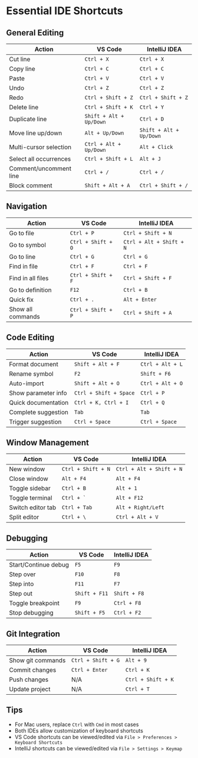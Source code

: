# Essential IDE Shortcuts

## General Editing

| Action | VS Code | IntelliJ IDEA |
|--------|---------|---------------|
| Cut line | `Ctrl + X` | `Ctrl + X` |
| Copy line | `Ctrl + C` | `Ctrl + C` |
| Paste | `Ctrl + V` | `Ctrl + V` |
| Undo | `Ctrl + Z` | `Ctrl + Z` |
| Redo | `Ctrl + Shift + Z` | `Ctrl + Shift + Z` |
| Delete line | `Ctrl + Shift + K` | `Ctrl + Y` |
| Duplicate line | `Shift + Alt + Up/Down` | `Ctrl + D` |
| Move line up/down | `Alt + Up/Down` | `Shift + Alt + Up/Down` |
| Multi-cursor selection | `Ctrl + Alt + Up/Down` | `Alt + Click` |
| Select all occurrences | `Ctrl + Shift + L` | `Alt + J` |
| Comment/uncomment line | `Ctrl + /` | `Ctrl + /` |
| Block comment | `Shift + Alt + A` | `Ctrl + Shift + /` |

## Navigation

| Action | VS Code | IntelliJ IDEA |
|--------|---------|---------------|
| Go to file | `Ctrl + P` | `Ctrl + Shift + N` |
| Go to symbol | `Ctrl + Shift + O` | `Ctrl + Alt + Shift + N` |
| Go to line | `Ctrl + G` | `Ctrl + G` |
| Find in file | `Ctrl + F` | `Ctrl + F` |
| Find in all files | `Ctrl + Shift + F` | `Ctrl + Shift + F` |
| Go to definition | `F12` | `Ctrl + B` |
| Quick fix | `Ctrl + .` | `Alt + Enter` |
| Show all commands | `Ctrl + Shift + P` | `Ctrl + Shift + A` |

## Code Editing

| Action | VS Code | IntelliJ IDEA |
|--------|---------|---------------|
| Format document | `Shift + Alt + F` | `Ctrl + Alt + L` |
| Rename symbol | `F2` | `Shift + F6` |
| Auto-import | `Shift + Alt + O` | `Ctrl + Alt + O` |
| Show parameter info | `Ctrl + Shift + Space` | `Ctrl + P` |
| Quick documentation | `Ctrl + K, Ctrl + I` | `Ctrl + Q` |
| Complete suggestion | `Tab` | `Tab` |
| Trigger suggestion | `Ctrl + Space` | `Ctrl + Space` |

## Window Management

| Action | VS Code | IntelliJ IDEA |
|--------|---------|---------------|
| New window | `Ctrl + Shift + N` | `Ctrl + Alt + Shift + N` |
| Close window | `Alt + F4` | `Alt + F4` |
| Toggle sidebar | `Ctrl + B` | `Alt + 1` |
| Toggle terminal | ``Ctrl + ` `` | `Alt + F12` |
| Switch editor tab | `Ctrl + Tab` | `Alt + Right/Left` |
| Split editor | `Ctrl + \` | `Ctrl + Alt + V` |

## Debugging

| Action | VS Code | IntelliJ IDEA |
|--------|---------|---------------|
| Start/Continue debug | `F5` | `F9` |
| Step over | `F10` | `F8` |
| Step into | `F11` | `F7` |
| Step out | `Shift + F11` | `Shift + F8` |
| Toggle breakpoint | `F9` | `Ctrl + F8` |
| Stop debugging | `Shift + F5` | `Ctrl + F2` |

## Git Integration

| Action | VS Code | IntelliJ IDEA |
|--------|---------|---------------|
| Show git commands | `Ctrl + Shift + G` | `Alt + 9` |
| Commit changes | `Ctrl + Enter` | `Ctrl + K` |
| Push changes | N/A | `Ctrl + Shift + K` |
| Update project | N/A | `Ctrl + T` |

## Tips
- For Mac users, replace `Ctrl` with `Cmd` in most cases
- Both IDEs allow customization of keyboard shortcuts
- VS Code shortcuts can be viewed/edited via `File > Preferences > Keyboard Shortcuts`
- IntelliJ shortcuts can be viewed/edited via `File > Settings > Keymap`

